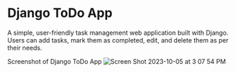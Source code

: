 # Django ToDo App
A simple, user-friendly task management web application built with Django. Users can add tasks, mark them as completed, edit, and delete them as per their needs.

Screenshot of Django ToDo App
![Screen Shot 2023-10-05 at 3 07 54 PM](https://github.com/daykills/todo_list/assets/17349823/c411b6b3-7b8e-42d8-8ae0-3fb58372ec5e)
